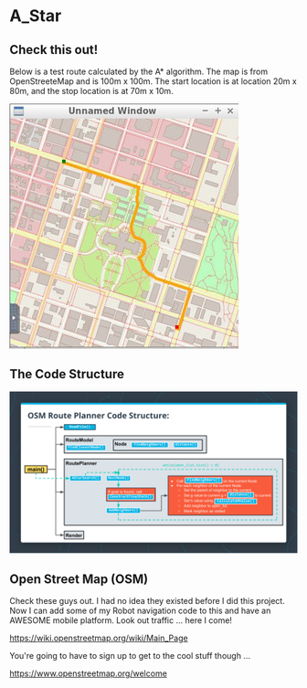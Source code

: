 # A_Star

## Check this out!
Below is a test route calculated by the A* algorithm.  The map is from OpenStreeteMap and is 100m x 100m.  The start location is at location 20m x 80m, and the stop location is at 70m x 10m.

![](https://github.com/the-john/A_Star/blob/master/START-20-80-STOP-70-10.JPG)

## The Code Structure

![](https://github.com/the-john/A_Star/blob/master/Route_Planning_Code_Structure.png)

## Open Street Map (OSM)
Check these guys out.  I had no idea they existed before I did this project.  Now I can add some of my Robot navigation code to this and have an AWESOME mobile platform.  Look out traffic ... here I come!

https://wiki.openstreetmap.org/wiki/Main_Page

You're going to have to sign up to get to the cool stuff though ...

https://www.openstreetmap.org/welcome
